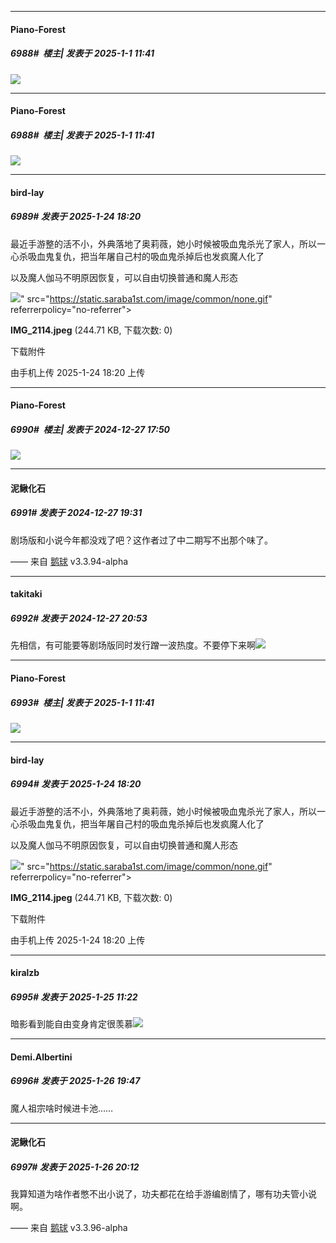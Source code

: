 ﻿
*****

####  Piano-Forest  
##### 6988#         楼主| 发表于 2025-1-1 11:41

<img src="https://p.sda1.dev/21/59c129b3c4a94e5d3c81f2e0bfb3d1f8/20250101_114047.jpg" referrerpolicy="no-referrer">


*****

####  Piano-Forest  
##### 6988#         楼主| 发表于 2025-1-1 11:41

<img src="https://p.sda1.dev/21/59c129b3c4a94e5d3c81f2e0bfb3d1f8/20250101_114047.jpg" referrerpolicy="no-referrer">

*****

####  bird-lay  
##### 6989#       发表于 2025-1-24 18:20

最近手游整的活不小，外典落地了奥莉薇，她小时候被吸血鬼杀光了家人，所以一心杀吸血鬼复仇，把当年屠自己村的吸血鬼杀掉后也发疯魔人化了

以及魔人伽马不明原因恢复，可以自由切换普通和魔人形态

<img src="https://img.saraba1st.com/forum/202501/24/182001l0795l7nz0wxl89l.jpeg" referrerpolicy="no-referrer">" src="https://static.saraba1st.com/image/common/none.gif" referrerpolicy="no-referrer">

<strong>IMG_2114.jpeg</strong> (244.71 KB, 下载次数: 0)

下载附件

由手机上传
2025-1-24 18:20 上传


*****

####  Piano-Forest  
##### 6990#         楼主| 发表于 2024-12-27 17:50

<img src="https://p.sda1.dev/21/666de3e0dfcd06c4db84774423a9fe2d/20241224_231102.jpg" referrerpolicy="no-referrer">

*****

####  泥鳅化石  
##### 6991#       发表于 2024-12-27 19:31

剧场版和小说今年都没戏了吧？这作者过了中二期写不出那个味了。

—— 来自 [鹅球](https://www.pgyer.com/xfPejhuq) v3.3.94-alpha

*****

####  takitaki  
##### 6992#       发表于 2024-12-27 20:53

先相信，有可能要等剧场版同时发行蹭一波热度。不要停下来啊<img src="https://static.saraba1st.com/image/smiley/face2017/135.png" referrerpolicy="no-referrer">

*****

####  Piano-Forest  
##### 6993#         楼主| 发表于 2025-1-1 11:41

<img src="https://p.sda1.dev/21/59c129b3c4a94e5d3c81f2e0bfb3d1f8/20250101_114047.jpg" referrerpolicy="no-referrer">

*****

####  bird-lay  
##### 6994#       发表于 2025-1-24 18:20

最近手游整的活不小，外典落地了奥莉薇，她小时候被吸血鬼杀光了家人，所以一心杀吸血鬼复仇，把当年屠自己村的吸血鬼杀掉后也发疯魔人化了

以及魔人伽马不明原因恢复，可以自由切换普通和魔人形态

<img src="https://img.saraba1st.com/forum/202501/24/182001l0795l7nz0wxl89l.jpeg" referrerpolicy="no-referrer">" src="https://static.saraba1st.com/image/common/none.gif" referrerpolicy="no-referrer">

<strong>IMG_2114.jpeg</strong> (244.71 KB, 下载次数: 0)

下载附件

由手机上传
2025-1-24 18:20 上传

*****

####  kiralzb  
##### 6995#       发表于 2025-1-25 11:22

暗影看到能自由变身肯定很羡慕<img src="https://static.saraba1st.com/image/smiley/face2017/037.png" referrerpolicy="no-referrer">


*****

####  Demi.Albertini  
##### 6996#       发表于 2025-1-26 19:47

魔人祖宗啥时候进卡池……


*****

####  泥鳅化石  
##### 6997#       发表于 2025-1-26 20:12

我算知道为啥作者憋不出小说了，功夫都花在给手游编剧情了，哪有功夫管小说啊。

—— 来自 [鹅球](https://www.pgyer.com/xfPejhuq) v3.3.96-alpha

